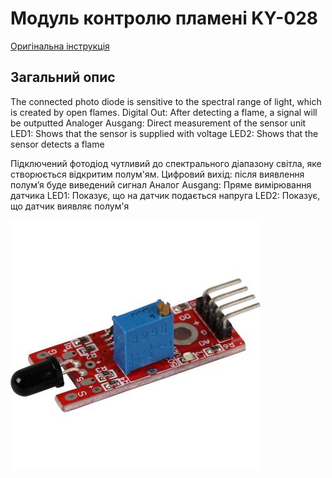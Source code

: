 # Модуль контролю пламені KY-028

[Оригінальна інструкція](https://moviltronics.com/wp-content/uploads/2019/10/KY-026.pdf)

## Загальний опис

The connected photo diode is sensitive to the spectral range of light, which is created by open flames.
Digital Out: After detecting a flame, a signal will be outputted
Analoger Ausgang: Direct measurement of the sensor unit
LED1: Shows that the sensor is supplied with voltage
LED2: Shows that the sensor detects a flame

Підключений фотодіод чутливий до спектрального діапазону світла, яке створюється відкритим полум'ям.
Цифровий вихід: після виявлення полум’я буде виведений сигнал
Аналог Ausgang: Пряме вимірювання датчика
LED1: Показує, що на датчик подається напруга
LED2: Показує, що датчик виявляє полум'я

![image-20220628222034977](media/image-20220628222034977.png)